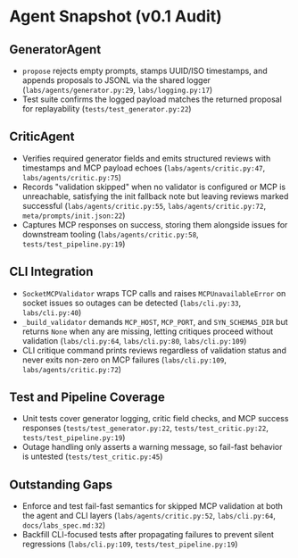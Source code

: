 # Agent Snapshot (v0.1 Audit)

## GeneratorAgent
- `propose` rejects empty prompts, stamps UUID/ISO timestamps, and appends proposals to JSONL via the shared logger (`labs/agents/generator.py:29`, `labs/logging.py:17`)
- Test suite confirms the logged payload matches the returned proposal for replayability (`tests/test_generator.py:22`)

## CriticAgent
- Verifies required generator fields and emits structured reviews with timestamps and MCP payload echoes (`labs/agents/critic.py:47`, `labs/agents/critic.py:75`)
- Records "validation skipped" when no validator is configured or MCP is unreachable, satisfying the init fallback note but leaving reviews marked successful (`labs/agents/critic.py:55`, `labs/agents/critic.py:72`, `meta/prompts/init.json:22`)
- Captures MCP responses on success, storing them alongside issues for downstream tooling (`labs/agents/critic.py:58`, `tests/test_pipeline.py:19`)

## CLI Integration
- `SocketMCPValidator` wraps TCP calls and raises `MCPUnavailableError` on socket issues so outages can be detected (`labs/cli.py:33`, `labs/cli.py:40`)
- `_build_validator` demands `MCP_HOST`, `MCP_PORT`, and `SYN_SCHEMAS_DIR` but returns `None` when any are missing, letting critiques proceed without validation (`labs/cli.py:64`, `labs/cli.py:80`, `labs/cli.py:109`)
- CLI critique command prints reviews regardless of validation status and never exits non-zero on MCP failures (`labs/cli.py:109`, `labs/agents/critic.py:72`)

## Test and Pipeline Coverage
- Unit tests cover generator logging, critic field checks, and MCP success responses (`tests/test_generator.py:22`, `tests/test_critic.py:22`, `tests/test_pipeline.py:19`)
- Outage handling only asserts a warning message, so fail-fast behavior is untested (`tests/test_critic.py:45`)

## Outstanding Gaps
- Enforce and test fail-fast semantics for skipped MCP validation at both the agent and CLI layers (`labs/agents/critic.py:52`, `labs/cli.py:64`, `docs/labs_spec.md:32`)
- Backfill CLI-focused tests after propagating failures to prevent silent regressions (`labs/cli.py:109`, `tests/test_pipeline.py:19`)
